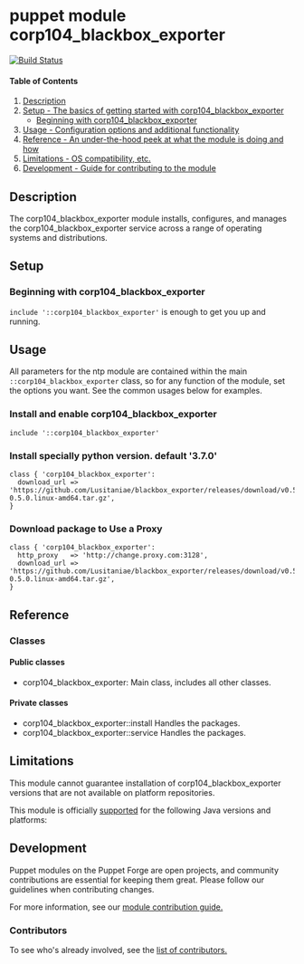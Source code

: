 # puppet module corp104_blackbox_exporter
[![Build Status](https://travis-ci.com/104corp/puppet-corp104_blackbox_exporter.svg?branch=master)](https://travis-ci.com/104corp/puppet-corp104_blackbox_exporter)


#### Table of Contents

1. [Description](#description)
1. [Setup - The basics of getting started with corp104_blackbox_exporter](#setup)
    * [Beginning with corp104_blackbox_exporter](#beginning-with-corp104_blackbox_exporter)
1. [Usage - Configuration options and additional functionality](#usage)
1. [Reference - An under-the-hood peek at what the module is doing and how](#reference)
1. [Limitations - OS compatibility, etc.](#limitations)
1. [Development - Guide for contributing to the module](#development)

## Description

The corp104_blackbox_exporter module installs, configures, and manages the corp104_blackbox_exporter service across a range of operating systems and distributions.

## Setup

### Beginning with corp104_blackbox_exporter

`include '::corp104_blackbox_exporter'` is enough to get you up and running.

## Usage

All parameters for the ntp module are contained within the main `::corp104_blackbox_exporter` class, so for any function of the module, set the options you want. See the common usages below for examples.

### Install and enable corp104_blackbox_exporter

```puppet
include '::corp104_blackbox_exporter'
```

### Install specially python version. default '3.7.0'

```puppet
class { 'corp104_blackbox_exporter':
  download_url => 'https://github.com/Lusitaniae/blackbox_exporter/releases/download/v0.5.0/blackbox_exporter-0.5.0.linux-amd64.tar.gz',
}
```

### Download package to Use a Proxy

```puppet
class { 'corp104_blackbox_exporter':
  http_proxy   => 'http://change.proxy.com:3128',
  download_url => 'https://github.com/Lusitaniae/blackbox_exporter/releases/download/v0.5.0/blackbox_exporter-0.5.0.linux-amd64.tar.gz',
}
```

## Reference

### Classes

#### Public classes

* corp104_blackbox_exporter: Main class, includes all other classes.

#### Private classes

* corp104_blackbox_exporter::install Handles the packages.
* corp104_blackbox_exporter::service Handles the packages.

## Limitations

This module cannot guarantee installation of corp104_blackbox_exporter versions that are not available on  platform repositories.

This module is officially [supported](https://forge.puppetlabs.com/supported) for the following Java versions and platforms:

## Development

Puppet modules on the Puppet Forge are open projects, and community contributions are essential for keeping them great. Please follow our guidelines when contributing changes.

For more information, see our [module contribution guide.](https://docs.puppetlabs.com/forge/contributing.html)

### Contributors

To see who's already involved, see the [list of contributors.](https://github.com/104corp/puppet-corp104_blackbox_exporter/graphs/contributors)
